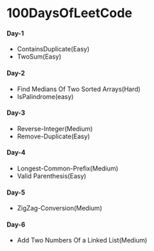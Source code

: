 # 100DaysOfLeetCode

#### Day-1 
* ContainsDuplicate(Easy)
* TwoSum(Easy)

#### Day-2
* Find Medians Of Two Sorted Arrays(Hard)
* IsPalindrome(easy)

#### Day-3
* Reverse-Integer(Medium)
* Remove-Duplicate(Easy)

#### Day-4
* Longest-Common-Prefix(Medium)
* Valid Parenthesis(Easy)

#### Day-5
* ZigZag-Conversion(Medium)

#### Day-6
* Add Two Numbers Of a Linked List(Medium)
